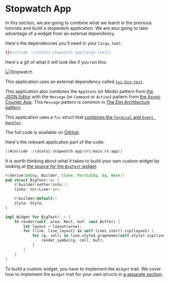 # Stopwatch App

In this section, we are going to combine what we learnt in the previous tutorials and build a
stopwatch application. We are also going to take advantage of a widget from an external dependency.

Here's the dependencies you'll need in your `Cargo.toml`:

```toml
{{#include ./ratatui-stopwatch-app/Cargo.toml}}
```

Here's a gif of what it will look like if you run this:

![Stopwatch](https://vhs.charm.sh/vhs-3dTTtrLkyU54hNah22PAR9.gif)

This application uses an external dependency called
[`tui-big-text`](https://github.com/joshka/tui-big-text).

This application also combines the `AppState` (or Mode) pattern from
[the JSON Editor](../json-editor/README.md) with the `Message` (or `Command` or `Action`) pattern
from [the Async Counter App](../counter-async-app/README.md). This `Message` pattern is common in
[The Elm Architecture pattern](../../concepts/application-patterns/the-elm-architecture.md).

This application uses a `Tui` struct that
[combines the `Terminal` and `Event Handler`](../../how-to/develop-apps/abstract-terminal-and-event-handler.md).

The full code is available on
[GitHub](https://github.com/ratatui-org/ratatui-book/tree/main/src/tutorial/stopwatch-app/ratatui-stopwatch-app).

Here's the relevant application part of the code:

```rust
{{#include ./ratatui-stopwatch-app/src/main.rs:app}}
```

It is worth thinking about what it takes to build your own custom widget by looking at
[the source for the `BigText` widget](https://github.com/joshka/tui-big-text/blob/7f9e84968a9ba4db824a7ece7d186e58bb35999d/src/lib.rs#L83-L104):

```rust
#[derive(Debug, Builder, Clone, PartialEq, Eq, Hash)]
pub struct BigText<'a> {
    #[builder(setter(into))]
    lines: Vec<Line<'a>>,

    #[builder(default)]
    style: Style,
}

impl Widget for BigText<'_> {
    fn render(self, area: Rect, buf: &mut Buffer) {
        let layout = layout(area);
        for (line, line_layout) in self.lines.iter().zip(layout) {
            for (g, cell) in line.styled_graphemes(self.style).zip(line_layout) {
                render_symbol(g, cell, buf);
            }
        }
    }
}
```

To build a custom widget, you have to implement the `Widget` trait. We cover how to implement the
`Widget` trait for your own structs in [a separate section](../../how-to/widgets/custom.md).
